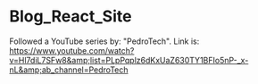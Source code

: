# Blog_React_Site
Followed a YouTube series by: "PedroTech". Link is: https://www.youtube.com/watch?v=Hl7diL7SFw8&amp;list=PLpPqplz6dKxUaZ630TY1BFIo5nP-_x-nL&amp;ab_channel=PedroTech
